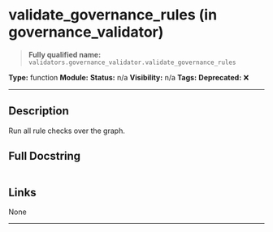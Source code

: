 # validate_governance_rules (in governance_validator)
> **Fully qualified name:** `validators.governance_validator.validate_governance_rules`

**Type:** function
**Module:** 
**Status:** n/a
**Visibility:** n/a
**Tags:** 
**Deprecated:** ❌

---

## Description
Run all rule checks over the graph.

## Full Docstring
```

```

## Links
None

---
